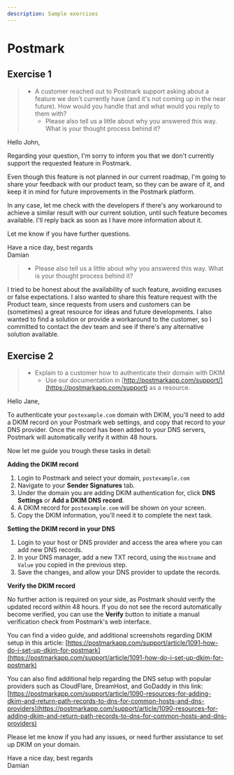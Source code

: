 ```yaml
---
description: Sample exercises
---
```


# Postmark

## Exercise 1

> * A customer reached out to Postmark support asking about a feature we don’t currently have \(and it's not coming up in the near future\). How would you handle that and what would you reply to them with?
>   * Please also tell us a little about why you answered this way. What is your thought process behind it?

Hello John,

Regarding your question, I'm sorry to inform you that we don't currently support the requested feature in Postmark. 

Even though this feature is not planned in our current roadmap, I'm going to share your feedback with our product team, so they can be aware of it, and keep it in mind for future improvements in the Postmark platform.

In any case, let me check with the developers if there's any workaround to achieve a similar result with our current solution, until such feature becomes available. I'll reply back as soon as I have more information about it.

Let me know if you have further questions.

Have a nice day, best regards  
Damian

> * Please also tell us a little about why you answered this way. What is your thought process behind it?

I tried to be honest about the availability of such feature, avoiding excuses or false expectations. I also wanted to share this feature request with the Product team, since requests from users and customers can be \(sometimes\) a great resource for ideas and future developments. I also wanted to find a solution or provide a workaround to the customer, so I committed to contact the dev team and see if there's any alternative solution available.

## Exercise 2

> * Explain to a customer how to authenticate their domain with DKIM
>   * Use our documentation in [http://postmarkapp.com/support/](https://postmarkapp.com/support) as a resource.

Hello Jane,

To authenticate your `postexample.com` domain with DKIM, you'll need to add a DKIM record on your Postmark web settings, and copy that record to your DNS provider. Once the record has been added to your DNS servers, Postmark will automatically verify it within 48 hours.

Now let me guide you trough these tasks in detail:

**Adding the DKIM record**

1. Login to Postmark and select your domain, `postexample.com`
2. Navigate to your **Sender Signatures** tab.
3. Under the domain you are adding DKIM authentication for, click **DNS Settings** or **Add a DKIM DNS record**.
4. A DKIM record for `postexample.com` will be shown on your screen.
5. Copy the DKIM information, you'll need it to complete the next task.

**Setting the DKIM record in your DNS**

1. Login to your host or DNS provider and access the area where you can add new DNS records.
2. In your DNS manager, add a new TXT record, using the `Hostname` and `Value` you copied in the previous step.
3. Save the changes, and allow your DNS provider to update the records.

**Verify the DKIM record**

No further action is required on your side, as Postmark should verify the updated record within 48 hours. If you do not see the record automatically become verified, you can use the **Verify** button to initiate a manual verification check from Postmark's web interface.

 You can find a video guide, and additional screenshots regarding DKIM setup in this article: [https://postmarkapp.com/support/article/1091-how-do-i-set-up-dkim-for-postmark](https://postmarkapp.com/support/article/1091-how-do-i-set-up-dkim-for-postmark)

You can also find additional help regarding the DNS setup with popular providers such as CloudFlare, DreamHost, and GoDaddy in this link: [https://postmarkapp.com/support/article/1090-resources-for-adding-dkim-and-return-path-records-to-dns-for-common-hosts-and-dns-providers](https://postmarkapp.com/support/article/1090-resources-for-adding-dkim-and-return-path-records-to-dns-for-common-hosts-and-dns-providers)

Please let me know if you had any issues, or need further assistance to set up DKIM on your domain.

Have a nice day, best regards  
Damian

